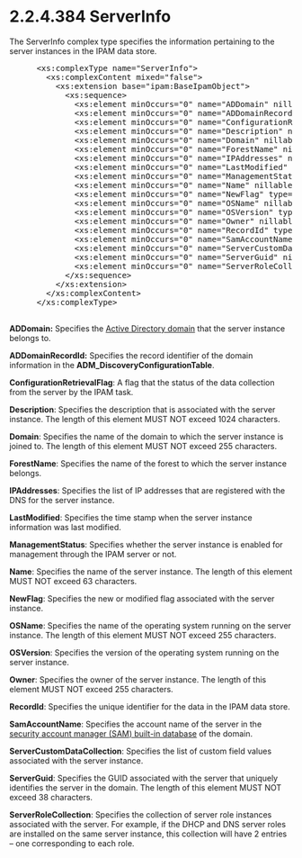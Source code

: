 <html dir="LTR" xmlns:mshelp="http://msdn.microsoft.com/mshelp" xmlns:ddue="http://ddue.schemas.microsoft.com/authoring/2003/5" xmlns:xlink="http://www.w3.org/1999/xlink" xmlns:tool="http://www.microsoft.com/tooltip">
 <body>
 <div id="header">
 <h1 class="heading">2.2.4.384 ServerInfo</h1>
 </div>
 <div id="mainSection">
 <div id="mainBody">
 <div id="allHistory" class="saveHistory"></div>
 <div id="sectionSection0" class="section" name="collapseableSection">
 

<p>The ServerInfo complex type specifies the information
pertaining to the server instances in the IPAM data store.</p>

<dl>
<dd>
<div><pre> &lt;xs:complexType name=&quot;ServerInfo&quot;&gt;
   &lt;xs:complexContent mixed=&quot;false&quot;&gt;
     &lt;xs:extension base=&quot;ipam:BaseIpamObject&quot;&gt;
       &lt;xs:sequence&gt;
         &lt;xs:element minOccurs=&quot;0&quot; name=&quot;ADDomain&quot; nillable=&quot;true&quot; type=&quot;xsd:string&quot; /&gt;
         &lt;xs:element minOccurs=&quot;0&quot; name=&quot;ADDomainRecordId&quot; type=&quot;xsd:int&quot; /&gt;
         &lt;xs:element minOccurs=&quot;0&quot; name=&quot;ConfigurationRetrievalFlag&quot; type=&quot;ipam:ServerInfoConfigRetrievalStatus&quot; /&gt;
         &lt;xs:element minOccurs=&quot;0&quot; name=&quot;Description&quot; nillable=&quot;true&quot; type=&quot;xsd:string&quot; /&gt;
         &lt;xs:element minOccurs=&quot;0&quot; name=&quot;Domain&quot; nillable=&quot;true&quot; type=&quot;xsd:string&quot; /&gt;
         &lt;xs:element minOccurs=&quot;0&quot; name=&quot;ForestName&quot; nillable=&quot;true&quot; type=&quot;xsd:string&quot; /&gt;
         &lt;xs:element minOccurs=&quot;0&quot; name=&quot;IPAddresses&quot; nillable=&quot;true&quot; type=&quot;sysnet:ArrayOfIPAddress&quot; /&gt;
         &lt;xs:element minOccurs=&quot;0&quot; name=&quot;LastModified&quot; type=&quot;xsd:dateTime&quot; /&gt;
         &lt;xs:element minOccurs=&quot;0&quot; name=&quot;ManagementStatus&quot; type=&quot;ipam:ManagementStatus&quot; /&gt;
         &lt;xs:element minOccurs=&quot;0&quot; name=&quot;Name&quot; nillable=&quot;true&quot; type=&quot;xsd:string&quot; /&gt;
         &lt;xs:element minOccurs=&quot;0&quot; name=&quot;NewFlag&quot; type=&quot;ipam:ServerInfoNewFlag&quot; /&gt;
         &lt;xs:element minOccurs=&quot;0&quot; name=&quot;OSName&quot; nillable=&quot;true&quot; type=&quot;xsd:string&quot; /&gt;
         &lt;xs:element minOccurs=&quot;0&quot; name=&quot;OSVersion&quot; type=&quot;xsd:decimal&quot; /&gt;
         &lt;xs:element minOccurs=&quot;0&quot; name=&quot;Owner&quot; nillable=&quot;true&quot; type=&quot;xsd:string&quot; /&gt;
         &lt;xs:element minOccurs=&quot;0&quot; name=&quot;RecordId&quot; type=&quot;xsd:long&quot; /&gt;
         &lt;xs:element minOccurs=&quot;0&quot; name=&quot;SamAccountName&quot; nillable=&quot;true&quot; type=&quot;xsd:string&quot; /&gt;
         &lt;xs:element minOccurs=&quot;0&quot; name=&quot;ServerCustomDataCollection&quot; nillable=&quot;true&quot; type=&quot;ipam:ArrayOfCustomFieldValue&quot; /&gt;
         &lt;xs:element minOccurs=&quot;0&quot; name=&quot;ServerGuid&quot; nillable=&quot;true&quot; type=&quot;xsd:string&quot; /&gt;
         &lt;xs:element minOccurs=&quot;0&quot; name=&quot;ServerRoleCollection&quot; nillable=&quot;true&quot; type=&quot;ipam:ArrayOfServerRole&quot; /&gt;
       &lt;/xs:sequence&gt;
     &lt;/xs:extension&gt;
   &lt;/xs:complexContent&gt;
 &lt;/xs:complexType&gt;
  
</pre></div>
</dd></dl>

<p><b>ADDomain:</b> Specifies the <a href="21b4a631-8f28-420f-822f-c5f879d5046e.md#gt_fcaec097-23d5-4b8f-b3e7-5739cc9c1d78">Active Directory domain</a>
that the server instance belongs to.</p>

<p><b>ADDomainRecordId:</b> Specifies the record
identifier of the domain information in the <b>ADM_DiscoveryConfigurationTable</b>.</p>

<p><b>ConfigurationRetrievalFlag</b>: A flag that the
status of the data collection from the server by the IPAM task.</p>

<p><b>Description</b>: Specifies the description that is
associated with the server instance. The length of this element MUST NOT exceed
1024 characters.</p>

<p><b>Domain</b>: Specifies the name of the domain to
which the server instance is joined to. The length of this element MUST NOT
exceed 255 characters.</p>

<p><b>ForestName</b>: Specifies the name of the forest
to which the server instance belongs.</p>

<p><b>IPAddresses</b>: Specifies the list of IP
addresses that are registered with the DNS for the server instance.</p>

<p><b>LastModified</b>: Specifies the time stamp when
the server instance information was last modified.</p>

<p><b>ManagementStatus</b>: Specifies whether the server
instance is enabled for management through the IPAM server or not.</p>

<p><b>Name</b>: Specifies the name of the server
instance. The length of this element MUST NOT exceed 63 characters.</p>

<p><b>NewFlag</b>: Specifies the new or modified flag
associated with the server instance.</p>

<p><b>OSName</b>: Specifies the name of the operating
system running on the server instance. The length of this element MUST NOT
exceed 255 characters.</p>

<p><b>OSVersion</b>: Specifies the version of the
operating system running on the server instance. </p>

<p><b>Owner</b>: Specifies the owner of the server
instance. The length of this element MUST NOT exceed 255 characters.</p>

<p><b>RecordId</b>: Specifies the unique identifier for
the data in the IPAM data store.</p>

<p><b>SamAccountName</b>: Specifies the account name of
the server in the <a href="21b4a631-8f28-420f-822f-c5f879d5046e.md#gt_6bb6ffcf-2a22-4989-89ef-6c9937f91b8b">security
account manager (SAM) built-in database</a> of the domain.</p>

<p><b>ServerCustomDataCollection</b>: Specifies the list
of custom field values associated with the server instance.</p>

<p><b>ServerGuid</b>: Specifies the GUID associated with
the server that uniquely identifies the server in the domain. The length of
this element MUST NOT exceed 38 characters.</p>

<p><b>ServerRoleCollection</b>: Specifies the collection
of server role instances associated with the server. For example, if the DHCP
and DNS server roles are installed on the same server instance, this collection
will have 2 entries – one corresponding to each role.</p>


 </div>
 </div>
 </div>
 </body>
</html>